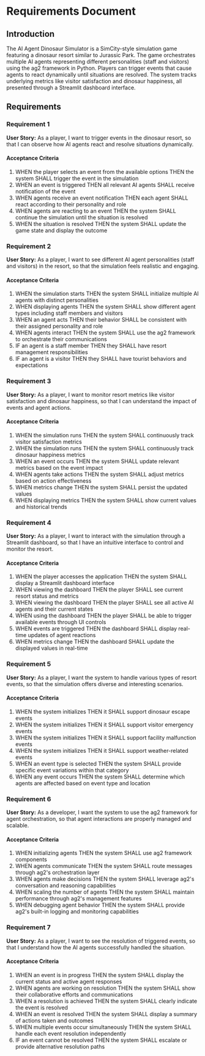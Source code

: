 # Requirements Document

## Introduction

The AI Agent Dinosaur Simulator is a SimCity-style simulation game featuring a dinosaur resort similar to Jurassic Park. The game orchestrates multiple AI agents representing different personalities (staff and visitors) using the ag2 framework in Python. Players can trigger events that cause agents to react dynamically until situations are resolved. The system tracks underlying metrics like visitor satisfaction and dinosaur happiness, all presented through a Streamlit dashboard interface.

## Requirements

### Requirement 1

**User Story:** As a player, I want to trigger events in the dinosaur resort, so that I can observe how AI agents react and resolve situations dynamically.

#### Acceptance Criteria

1. WHEN the player selects an event from the available options THEN the system SHALL trigger the event in the simulation
2. WHEN an event is triggered THEN all relevant AI agents SHALL receive notification of the event
3. WHEN agents receive an event notification THEN each agent SHALL react according to their personality and role
4. WHEN agents are reacting to an event THEN the system SHALL continue the simulation until the situation is resolved
5. WHEN the situation is resolved THEN the system SHALL update the game state and display the outcome

### Requirement 2

**User Story:** As a player, I want to see different AI agent personalities (staff and visitors) in the resort, so that the simulation feels realistic and engaging.

#### Acceptance Criteria

1. WHEN the simulation starts THEN the system SHALL initialize multiple AI agents with distinct personalities
2. WHEN displaying agents THEN the system SHALL show different agent types including staff members and visitors
3. WHEN an agent acts THEN their behavior SHALL be consistent with their assigned personality and role
4. WHEN agents interact THEN the system SHALL use the ag2 framework to orchestrate their communications
5. IF an agent is a staff member THEN they SHALL have resort management responsibilities
6. IF an agent is a visitor THEN they SHALL have tourist behaviors and expectations

### Requirement 3

**User Story:** As a player, I want to monitor resort metrics like visitor satisfaction and dinosaur happiness, so that I can understand the impact of events and agent actions.

#### Acceptance Criteria

1. WHEN the simulation runs THEN the system SHALL continuously track visitor satisfaction metrics
2. WHEN the simulation runs THEN the system SHALL continuously track dinosaur happiness metrics
3. WHEN an event occurs THEN the system SHALL update relevant metrics based on the event impact
4. WHEN agents take actions THEN the system SHALL adjust metrics based on action effectiveness
5. WHEN metrics change THEN the system SHALL persist the updated values
6. WHEN displaying metrics THEN the system SHALL show current values and historical trends

### Requirement 4

**User Story:** As a player, I want to interact with the simulation through a Streamlit dashboard, so that I have an intuitive interface to control and monitor the resort.

#### Acceptance Criteria

1. WHEN the player accesses the application THEN the system SHALL display a Streamlit dashboard interface
2. WHEN viewing the dashboard THEN the player SHALL see current resort status and metrics
3. WHEN viewing the dashboard THEN the player SHALL see all active AI agents and their current states
4. WHEN using the dashboard THEN the player SHALL be able to trigger available events through UI controls
5. WHEN events are triggered THEN the dashboard SHALL display real-time updates of agent reactions
6. WHEN metrics change THEN the dashboard SHALL update the displayed values in real-time

### Requirement 5

**User Story:** As a player, I want the system to handle various types of resort events, so that the simulation offers diverse and interesting scenarios.

#### Acceptance Criteria

1. WHEN the system initializes THEN it SHALL support dinosaur escape events
2. WHEN the system initializes THEN it SHALL support visitor emergency events
3. WHEN the system initializes THEN it SHALL support facility malfunction events
4. WHEN the system initializes THEN it SHALL support weather-related events
5. WHEN an event type is selected THEN the system SHALL provide specific event variations within that category
6. WHEN any event occurs THEN the system SHALL determine which agents are affected based on event type and location

### Requirement 6

**User Story:** As a developer, I want the system to use the ag2 framework for agent orchestration, so that agent interactions are properly managed and scalable.

#### Acceptance Criteria

1. WHEN initializing agents THEN the system SHALL use ag2 framework components
2. WHEN agents communicate THEN the system SHALL route messages through ag2's orchestration layer
3. WHEN agents make decisions THEN the system SHALL leverage ag2's conversation and reasoning capabilities
4. WHEN scaling the number of agents THEN the system SHALL maintain performance through ag2's management features
5. WHEN debugging agent behavior THEN the system SHALL provide ag2's built-in logging and monitoring capabilities

### Requirement 7

**User Story:** As a player, I want to see the resolution of triggered events, so that I understand how the AI agents successfully handled the situation.

#### Acceptance Criteria

1. WHEN an event is in progress THEN the system SHALL display the current status and active agent responses
2. WHEN agents are working on resolution THEN the system SHALL show their collaborative efforts and communications
3. WHEN a resolution is achieved THEN the system SHALL clearly indicate the event is resolved
4. WHEN an event is resolved THEN the system SHALL display a summary of actions taken and outcomes
5. WHEN multiple events occur simultaneously THEN the system SHALL handle each event resolution independently
6. IF an event cannot be resolved THEN the system SHALL escalate or provide alternative resolution paths